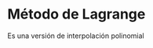 # Método de Lagrange
 
Es una versión de interpolación polinomial
<!--stackedit_data:
eyJoaXN0b3J5IjpbLTE5NTQ4MzkyMTEsLTg5MDUwNzUyXX0=
-->